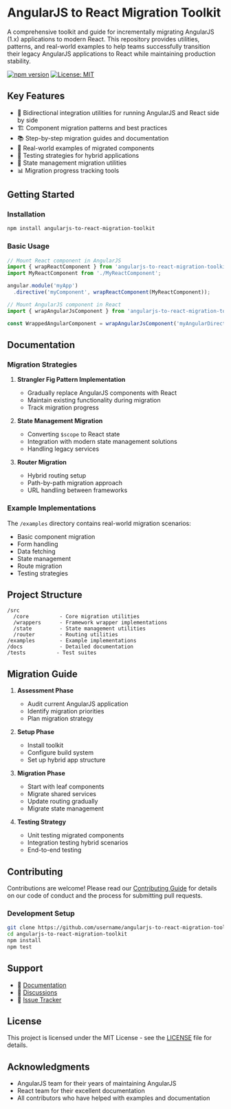 # AngularJS to React Migration Toolkit

A comprehensive toolkit and guide for incrementally migrating AngularJS (1.x) applications to modern React. This repository provides utilities, patterns, and real-world examples to help teams successfully transition their legacy AngularJS applications to React while maintaining production stability.

[![npm version](https://img.shields.io/npm/v/angularjs-to-react-migration-toolkit.svg)](https://www.npmjs.com/package/angularjs-to-react-migration-toolkit)
[![License: MIT](https://img.shields.io/badge/License-MIT-yellow.svg)](https://opensource.org/licenses/MIT)

## Key Features

- 🔄 Bidirectional integration utilities for running AngularJS and React side by side
- 🏗️ Component migration patterns and best practices
- 📚 Step-by-step migration guides and documentation
- 🎯 Real-world examples of migrated components
- 🧪 Testing strategies for hybrid applications
- 🔧 State management migration utilities
- 📊 Migration progress tracking tools

## Getting Started

### Installation

```bash
npm install angularjs-to-react-migration-toolkit
```

### Basic Usage

```javascript
// Mount React component in AngularJS
import { wrapReactComponent } from 'angularjs-to-react-migration-toolkit';
import MyReactComponent from './MyReactComponent';

angular.module('myApp')
  .directive('myComponent', wrapReactComponent(MyReactComponent));

// Mount AngularJS component in React
import { wrapAngularJsComponent } from 'angularjs-to-react-migration-toolkit';

const WrappedAngularComponent = wrapAngularJsComponent('myAngularDirective');
```

## Documentation

### Migration Strategies

1. **Strangler Fig Pattern Implementation**
   - Gradually replace AngularJS components with React
   - Maintain existing functionality during migration
   - Track migration progress

2. **State Management Migration**
   - Converting `$scope` to React state
   - Integration with modern state management solutions
   - Handling legacy services

3. **Router Migration**
   - Hybrid routing setup
   - Path-by-path migration approach
   - URL handling between frameworks

### Example Implementations

The `/examples` directory contains real-world migration scenarios:

- Basic component migration
- Form handling
- Data fetching
- State management
- Route migration
- Testing strategies

## Project Structure

```
/src
  /core          - Core migration utilities
  /wrappers      - Framework wrapper implementations
  /state         - State management utilities
  /router        - Routing utilities
/examples        - Example implementations
/docs            - Detailed documentation
/tests          - Test suites
```

## Migration Guide

1. **Assessment Phase**
   - Audit current AngularJS application
   - Identify migration priorities
   - Plan migration strategy

2. **Setup Phase**
   - Install toolkit
   - Configure build system
   - Set up hybrid app structure

3. **Migration Phase**
   - Start with leaf components
   - Migrate shared services
   - Update routing gradually
   - Migrate state management

4. **Testing Strategy**
   - Unit testing migrated components
   - Integration testing hybrid scenarios
   - End-to-end testing

## Contributing

Contributions are welcome! Please read our [Contributing Guide](CONTRIBUTING.md) for details on our code of conduct and the process for submitting pull requests.

### Development Setup

```bash
git clone https://github.com/username/angularjs-to-react-migration-toolkit.git
cd angularjs-to-react-migration-toolkit
npm install
npm test
```

## Support

- 📖 [Documentation](docs/README.md)
- 💬 [Discussions](https://github.com/username/angularjs-to-react-migration-toolkit/discussions)
- 🐛 [Issue Tracker](https://github.com/username/angularjs-to-react-migration-toolkit/issues)

## License

This project is licensed under the MIT License - see the [LICENSE](LICENSE) file for details.

## Acknowledgments

- AngularJS team for their years of maintaining AngularJS
- React team for their excellent documentation
- All contributors who have helped with examples and documentation